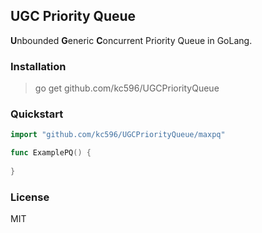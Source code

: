 ## UGC Priority Queue

**U**nbounded **G**eneric **C**oncurrent Priority Queue in GoLang.

### Installation

> go get github.com/kc596/UGCPriorityQueue

### Quickstart

```go
import "github.com/kc596/UGCPriorityQueue/maxpq"

func ExamplePQ() {
	
}
```



### License
MIT
